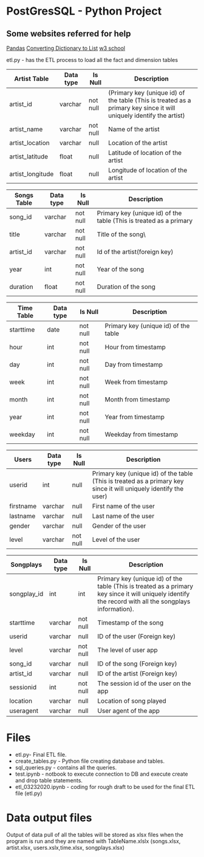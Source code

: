 # PostGresSQL - Python Project

## Some websites referred for help

[Pandas](https://pandas.pydata.org/pandas-docs/stable/reference/api/pandas.DataFrame.html)
[Converting Dictionary to List](https://stackoverflow.com/questions/1679384/converting-dictionary-to-list)
[w3 school](www.w3schools.com)

etl.py - has the ETL process to load all the fact and dimension tables

|Artist Table | Data type | Is Null | Description|
|-------------|-----------|----------|-----------|
|artist_id | varchar | not null | (Primary key (unique id) of the table (This is treated as a primary key since it will uniquely identify the artist)|
|artist_name | varchar | not null | Name of the artist|
|artist_location | varchar | null | Location of the artist|
|artist_latitude | float | null | Latitude of location of the artist|
|artist_longitude | float | null | Longitude of location of the artist|

|Songs Table | Data type | Is Null | Description|
|------------|-----------|---------|--------------
|song_id | varchar | not null | Primary key (unique id) of the table (This is treated as a primary |key since it will uniquely identify the song)|
|title | varchar | not null | Title of the song\
|artist_id | varchar | not null | Id of the artist(foreign key)|
|year | int | not null | Year of the song|
|duration | float | not null | Duration of the song|

| Time Table | Data type | Is Null | Description |
|------------|-----------|---------|-------------|
|starttime | date | not null | Primary key (unique id) of the table|
|hour | int | not null | Hour from timestamp|
|day | int | not null | Day from timestamp|
|week | int | not null | Week from timestamp|
|month | int | not null | Month from timestamp|
|year | int | not null | Year from timestamp|
|weekday | int | not null | Weekday from timestamp|

|Users | Data type | Is Null | Description|
|------|-----------|---------|------------|
userid | int | null | Primary key (unique id) of the table (This is treated as a primary key since it will uniquely identify the user)
firstname | varchar | null | First name of the user
lastname | varchar | null | Last name of the user
gender | varchar | null | Gender of the user
level | varchar | not null | Level of the user

|Songplays | Data type | Is Null | Description|
|----------|-----------|---------|------------|
|songplay_id | int | int | Primary key (unique id) of the table (This is treated as a primary key since it will uniquely identify the record with all the songplays information).|
|starttime | varchar | not null | Timestamp of the song|
|userid | varchar | null | ID of the user (Foreign key)|
|level | varchar | not null | The level of user app|
|song_id | varchar | null | ID of the song (Foreign key)|
|artist_id | varchar | null | ID of the artist (Foreign key)|
|sessionid | int | not null | The session id of the user on the app|
|location | varchar | null | Location of song played|
|useragent | varchar | null | User agent of the app|

# Files

* etl.py- Final ETL file.
* create_tables.py - Python file creating database and tables.
* sql_queries.py - contains all the queries.
* test.ipynb - notbook to execute connection to DB and execute create and drop table statements.
* etl_03232020.ipynb - coding for rough draft to be used for the final ETL file (etl.py)

# Data output files

Output of data pull of all the tables will be stored as xlsx files when the program is run and they are named with TableName.xlslx (songs.xlsx, artist.xlsx, users.xslx,time.xlsx, songplays.xlsx)
